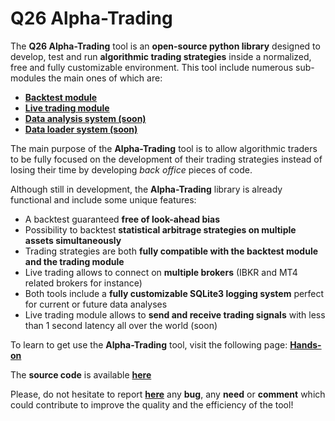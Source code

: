 # Q26 Alpha-Trading 

The **Q26 Alpha-Trading** tool is an **open-source python library** designed to develop, test and run **algorithmic trading strategies** 
inside a normalized, free and fully customizable environment.  This tool include numerous sub-modules the main ones of which 
are: 
- **[Backtest module](https://loanndata.github.io//_alphatrading/module_backtest)**
- **[Live trading module](https://loanndata.github.io//_alphatrading/module_livetrading)** 
- **[Data analysis system (soon)]()** 
- **[Data loader system (soon)]()**
  
The main purpose of the **Alpha-Trading** tool is to allow algorithmic traders to be fully focused on the development of their 
trading strategies instead of losing their time by developing *back office* pieces of code. 

Although still in development, the **Alpha-Trading** library is already functional and include some unique features:

- A backtest guaranteed **free of look-ahead bias** 
- Possibility to backtest **statistical arbitrage strategies on multiple assets simultaneously** 
- Trading strategies are both **fully compatible with the backtest module and the trading module** 
- Live trading allows to connect on **multiple brokers** (IBKR and MT4 related brokers for instance) 
- Both tools include a **fully customizable SQLite3 logging system** perfect for current or future data analyses 
- Live trading module allows to **send and receive trading signals** with less than 1 second latency all over the world (soon)
  
To learn to get use the **Alpha-Trading** tool, visit the following page: **[Hands-on](https://loanndata.github.io/_alphatrading/handson)** 
  
The **source code** is available **[here](https://github.com/LoannData/Q26_AlphaTrading)**

Please, do not hesitate to report **[here](https://github.com/LoannData/Q26_AlphaTrading/issues)** any **bug**, any **need** or **comment** which could contribute to improve the quality and the efficiency of the tool! 




